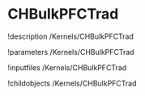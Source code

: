 <!-- MOOSE Documentation Stub: Remove this when content is added. -->

# CHBulkPFCTrad
!description /Kernels/CHBulkPFCTrad

!parameters /Kernels/CHBulkPFCTrad

!inputfiles /Kernels/CHBulkPFCTrad

!childobjects /Kernels/CHBulkPFCTrad
